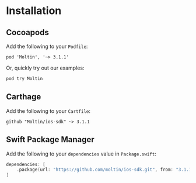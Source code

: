 # Installation

## Cocoapods

Add the following to your `Podfile`:
```
pod 'Moltin', '~> 3.1.1'
```

Or, quickly try out our examples:
```bash
pod try Moltin
```
## Carthage

Add the following to your `Cartfile`:
```
github "Moltin/ios-sdk" ~> 3.1.1
```
## Swift Package Manager

Add the following to your `dependencies` value in `Package.swift`:
```swift
dependencies: [
    .package(url: "https://github.com/moltin/ios-sdk.git", from: "3.1.1")
]
```